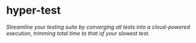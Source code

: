 # hyper-test

_Streamline your testing suite by converging all tests into a cloud-powered execution, trimming total time to that of your slowest test._
